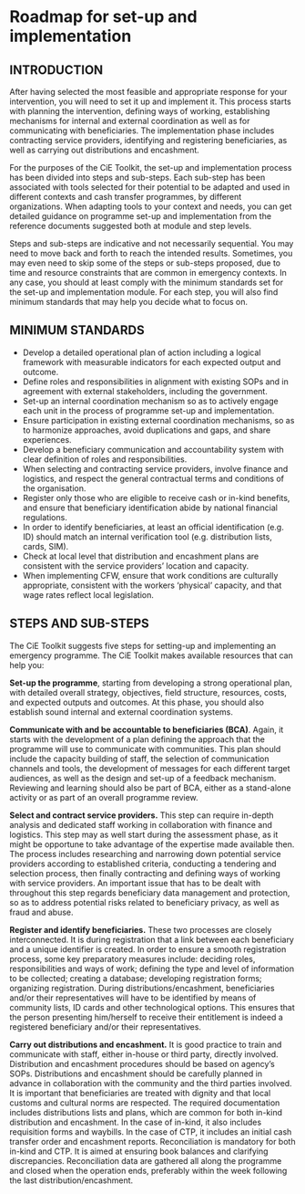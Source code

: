# Roadmap for set-up and implementation

## INTRODUCTION
After having selected the most feasible and appropriate response for your intervention, you will need to set it up and implement it. This process starts with planning the intervention, defining ways of working, establishing mechanisms for internal and external coordination as well as for communicating with beneficiaries. The implementation phase includes contracting service providers, identifying and registering beneficiaries, as well as carrying out distributions and encashment.

For the purposes of the CiE Toolkit, the set-up and implementation process has been divided into steps and sub-steps. Each sub-step has been associated with tools selected for their potential to be adapted and used in different contexts and cash transfer programmes, by different organizations. When adapting tools to your context and needs, you can get detailed guidance on programme set-up and implementation from the reference documents suggested both at module and step levels.

Steps and sub-steps are indicative and not necessarily sequential. You may need to move back and forth to reach the intended results. Sometimes, you may even need to skip some of the steps or sub-steps proposed, due to time and resource constraints that are common in emergency contexts. In any case, you should at least comply with the minimum standards set for the set-up and implementation module. For each step, you will also find minimum standards that may help you decide what to focus on.

## MINIMUM STANDARDS
* Develop a detailed operational plan of action including a logical framework with measurable indicators for each expected output and outcome.
* Define roles and responsibilities in alignment with existing SOPs and in agreement with external stakeholders, including the government.
* Set-up an internal coordination mechanism so as to actively engage each unit in the process of programme set-up and implementation.
* Ensure participation in existing external coordination mechanisms, so as to harmonize approaches, avoid duplications and gaps, and share experiences.
* Develop a beneficiary communication and accountability system with clear definition of roles and responsibilities.
* When selecting and contracting service providers, involve finance and logistics, and respect the general contractual terms and conditions of the organisation.
* Register only those who are eligible to receive cash or in-kind benefits, and ensure that beneficiary identification abide by national financial regulations.
* In order to identify beneficiaries, at least an official identification (e.g. ID) should match an internal verification tool (e.g. distribution lists, cards, SIM).
* Check at local level that distribution and encashment plans are consistent with the service providers’ location and capacity.
* When implementing CFW, ensure that work conditions are culturally appropriate, consistent with the workers ‘physical’ capacity, and that wage rates reflect local legislation.

## STEPS AND SUB-STEPS
The CiE Toolkit suggests five steps for setting-up and implementing an emergency programme. The CiE Toolkit makes available resources that can help you:

**Set-up the programme**, starting from developing a strong operational plan, with detailed overall strategy, objectives, field structure, resources, costs, and expected outputs and outcomes. At this phase, you should also establish sound internal and external coordination systems.

**Communicate with and be accountable to beneficiaries (BCA)**. Again, it starts with the development of a plan defining the approach that the programme will use to communicate with communities. This plan should include the capacity building of staff, the selection of communication channels and tools, the development of messages for each different target audiences, as well as the design and set-up of a feedback mechanism. Reviewing and learning should also be part of BCA, either as a stand-alone activity or as part of an overall programme review.

**Select and contract service providers.** This step can require in-depth analysis and dedicated staff working in collaboration with finance and logistics. This step may as well start during the assessment phase, as it might be opportune to take advantage of the expertise made available then. The process includes researching and narrowing down potential service providers according to established criteria, conducting a tendering and selection process, then finally contracting and defining ways of working with service providers. An important issue that has to be dealt with throughout this step regards beneficiary data management and protection, so as to address potential risks related to beneficiary privacy, as well as fraud and abuse.

**Register and identify beneficiaries.** These two processes are closely interconnected. It is during registration that a link between each beneficiary and a unique identifier is created. In order to ensure a smooth registration process, some key preparatory measures include: deciding roles, responsibilities and ways of work; defining the type and level of information to be collected; creating a database; developing registration forms; organizing registration. During distributions/encashment, beneficiaries and/or their representatives will have to be identified by means of community lists, ID cards and other technological options. This ensures that the person presenting him/herself to receive their entitlement is indeed a registered beneficiary and/or their representatives.

**Carry out distributions and encashment.** It is good practice to train and communicate with staff, either in-house or third party, directly involved. Distribution and encashment procedures should be based on agency’s SOPs. Distributions and encashment should be carefully planned in advance in collaboration with the community and the third parties involved. It is important that beneficiaries are treated with dignity and that local customs and cultural norms are respected. The required documentation includes distributions lists and plans, which are common for both in-kind distribution and encashment. In the case of in-kind, it also includes requisition forms and waybills. In the case of CTP, it includes an initial cash transfer order and encashment reports. Reconciliation is mandatory for both in-kind and CTP. It is aimed at ensuring book balances and clarifying discrepancies. Reconciliation data are gathered all along the programme and closed when the operation ends, preferably within the week following the last distribution/encashment.
